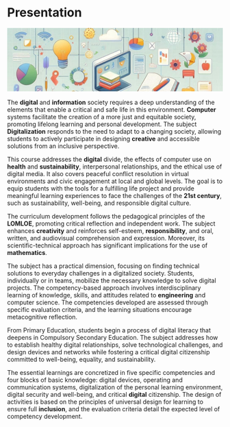 # Presentation

<img class="rounded" src="images/dig_4ESO.jpeg"/>

The **digital** and **information** society requires a deep understanding of the elements that enable a critical and safe life in this environment. **Computer** systems facilitate the creation of a more just and equitable society, promoting lifelong learning and personal development. The subject **Digitalization** responds to the need to adapt to a changing society, allowing students to actively participate in designing **creative** and accessible solutions from an inclusive perspective.

This course addresses the **digital** divide, the effects of computer use on **health** and **sustainability**, interpersonal relationships, and the ethical use of digital media. It also covers peaceful conflict resolution in virtual environments and civic engagement at local and global levels. The goal is to equip students with the tools for a fulfilling life project and provide meaningful learning experiences to face the challenges of the **21st century**, such as sustainability, well-being, and responsible digital culture.

The curriculum development follows the pedagogical principles of the **LOMLOE**, promoting critical reflection and independent work. The subject enhances **creativity** and reinforces self-esteem, **responsibility**, and oral, written, and audiovisual comprehension and expression. Moreover, its scientific-technical approach has significant implications for the use of **mathematics**.

The subject has a practical dimension, focusing on finding technical solutions to everyday challenges in a digitalized society. Students, individually or in teams, mobilize the necessary knowledge to solve digital projects. The competency-based approach involves interdisciplinary learning of knowledge, skills, and attitudes related to **engineering** and computer science. The competencies developed are assessed through specific evaluation criteria, and the learning situations encourage metacognitive reflection.

From Primary Education, students begin a process of digital literacy that deepens in Compulsory Secondary Education. The subject addresses how to establish healthy digital relationships, solve technological challenges, and design devices and networks while fostering a critical digital citizenship committed to well-being, equality, and sustainability.

The essential learnings are concretized in five specific competencies and four blocks of basic knowledge: digital devices, operating and communication systems, digitalization of the personal learning environment, digital security and well-being, and critical **digital** citizenship. The design of activities is based on the principles of universal design for learning to ensure full **inclusion**, and the evaluation criteria detail the expected level of competency development.